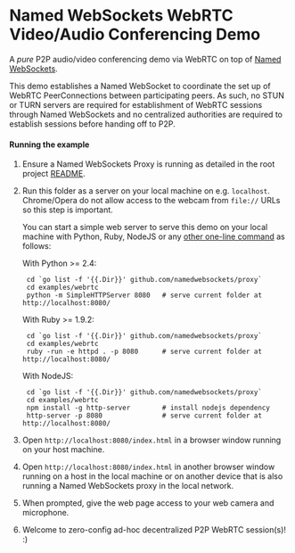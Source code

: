 Named WebSockets WebRTC Video/Audio Conferencing Demo
===

A *pure* P2P audio/video conferencing demo via WebRTC on top of [Named WebSockets](https://github.com/namedwebsockets/proxy).

This demo establishes a Named WebSocket to coordinate the set up of WebRTC PeerConnections between participating peers. As such, no STUN or TURN servers are required for establishment of WebRTC sessions through Named WebSockets and no centralized authorities are required to establish sessions before handing off to P2P.

#### Running the example

1. Ensure a Named WebSockets Proxy is running as detailed in the root project [README](https://github.com/namedwebsockets/proxy/blob/master/README.md#run-a-named-websockets-proxy).

2. Run this folder as a server on your local machine on e.g. `localhost`. Chrome/Opera do not allow access to the webcam from `file://` URLs so this step is important.

    You can start a simple web server to serve this demo on your local machine with Python, Ruby, NodeJS or any [other one-line command](https://gist.github.com/willurd/5720255) as follows:

    With Python >= 2.4:

        cd `go list -f '{{.Dir}}' github.com/namedwebsockets/proxy`
        cd examples/webrtc
        python -m SimpleHTTPServer 8080   # serve current folder at http://localhost:8080/

    With Ruby >= 1.9.2:

        cd `go list -f '{{.Dir}}' github.com/namedwebsockets/proxy`
        cd examples/webrtc
        ruby -run -e httpd . -p 8080      # serve current folder at http://localhost:8080/

    With NodeJS:

        cd `go list -f '{{.Dir}}' github.com/namedwebsockets/proxy`
        cd examples/webrtc
        npm install -g http-server        # install nodejs dependency
        http-server -p 8080               # serve current folder at http://localhost:8080/

3. Open `http://localhost:8080/index.html` in a browser window running on your host machine.

4. Open `http://localhost:8080/index.html` in another browser window running on a host in the local machine or on another device that is also running a Named WebSockets proxy in the local network.

5. When prompted, give the web page access to your web camera and microphone.

6. Welcome to zero-config ad-hoc decentralized P2P WebRTC session(s)! :)
